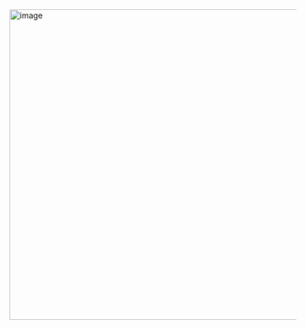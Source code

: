 <img width="545" alt="image" src="https://github.com/user-attachments/assets/41aac2c3-70ae-45d1-93ab-aa5b55dc06a4" />
